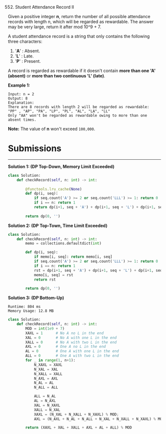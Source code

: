552. Student Attendance Record II

Given a positive integer **n**, return the number of all possible attendance records with length n, which will be regarded as rewardable. The answer may be very large, return it after mod 10^9 + 7.

A student attendance record is a string that only contains the following three characters:

1. '**A**' : Absent.
1. '**L**' : Late.
1. '**P**' : Present.

A record is regarded as rewardable if it doesn't contain **more than one 'A' (absent)** or **more than two continuous 'L' (late)**.

**Example 1:**
```
Input: n = 2
Output: 8 
Explanation:
There are 8 records with length 2 will be regarded as rewardable:
"PP" , "AP", "PA", "LP", "PL", "AL", "LA", "LL"
Only "AA" won't be regarded as rewardable owing to more than one absent times. 
```

**Note:** The value of **n** won't exceed `100,000`.

# Submissions
---
**Solution 1: (DP Top-Down, Memory Limit Exceeded)**
```python
class Solution:
    def checkRecord(self, n: int) -> int:
        
        @functools.lru_cache(None)
        def dp(i, seq):
            if seq.count('A') >= 2 or seq.count('LLL') >= 1: return 0
            if i == n: return 1
            return dp(i+1, seq + 'A') + dp(i+1, seq + 'L') + dp(i+1, seq + 'P')
            
        return dp(0, '')
```

**Solution 2: (DP Top-Town, Time Limit Exceeded)**
```python
class Solution:
    def checkRecord(self, n: int) -> int:
        memo = collections.defaultdict(int)

        def dp(i, seq):
            if memo[i, seq]: return memo[i, seq]
            if seq.count('A') >= 2 or seq.count('LLL') >= 1: return 0
            if i == n: return 1
            rst = dp(i+1, seq + 'A') + dp(i+1, seq + 'L') + dp(i+1, seq + 'P')
            memo[i, seq] = rst
            return rst
            
        return dp(0, '')
```

**Solution 3: (DP Bottom-Up)**
```
Runtime: 804 ms
Memory Usage: 12.8 MB
```
```python
class Solution:
    def checkRecord(self, n: int) -> int:
        MOD = int(1e9 + 7)
        XAXL = 1      # No A no L in the end
        XAL = 0       # No A with one L in the end 
        XALL = 0      # No A with two L in the end 
        AXL = 0       # One A no L in the end
        AL = 0        # One A with one L in the end
        ALL = 0       # One A with two L in the end
        for _ in range(1, n+1):
            N_XAXL = XAXL
            N_XAL = XAL
            N_XALL = XALL
            N_AXL = AXL
            N_AL = AL
            N_ALL = ALL

            ALL = N_AL
            AL = N_AXL
            XAL = N_XAXL
            XALL = N_XAL
            XAXL = (N_XAL + N_XALL + N_XAXL) % MOD;
            AXL = (N_AXL + N_AL + N_ALL + N_XAL + N_XALL + N_XAXL) % MOD;

        return (XAXL + XAL + XALL + AXL + AL + ALL) % MOD
```
